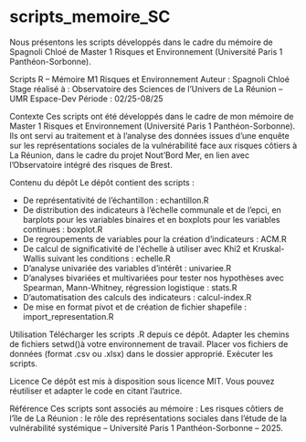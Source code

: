 # scripts_memoire_SC
Nous présentons les scripts développés dans le cadre du mémoire de Spagnoli Chloé de Master 1 Risques et Environnement (Université Paris 1 Panthéon-Sorbonne).

Scripts R – Mémoire M1 Risques et Environnement
Auteur : Spagnoli Chloé
Stage réalisé à : Observatoire des Sciences de l’Univers de La Réunion – UMR Espace-Dev
Période : 02/25-08/25

Contexte
Ces scripts ont été développés dans le cadre de mon mémoire de Master 1 Risques et Environnement (Université Paris 1 Panthéon-Sorbonne).
Ils ont servi au traitement et à l’analyse des données issues d’une enquête sur les représentations sociales de la vulnérabilité face aux risques côtiers à La Réunion, dans le cadre du projet Nout’Bord Mer, en lien avec l’Observatoire intégré des risques de Brest.

Contenu du dépôt
Le dépôt contient des scripts :
-	De représentativité de l’échantillon : echantillon.R
-	De distribution des indicateurs à l’échelle communale et de l’epci, en barplots pour les variables binaires et en boxplots pour les variables continues : boxplot.R
-	De regroupements de variables pour la création d’indicateurs : ACM.R
-	De calcul de significativité de l'échelle à utiliser avec Khi2 et Kruskal-Wallis suivant les conditions : echelle.R
-	D’analyse univariée des variables d’intérêt : univariee.R
-	D’analyses bivariées et multivariées pour tester nos hypothèses avec Spearman, Mann-Whitney, régression logistique : stats.R
-	D’automatisation des calculs des indicateurs : calcul-index.R
-	De mise en format pivot et de création de fichier shapefile : import_representation.R

Utilisation
Télécharger les scripts .R depuis ce dépôt.
Adapter les chemins de fichiers setwd()à votre environnement de travail.
Placer vos fichiers de données (format .csv ou .xlsx) dans le dossier approprié.
Exécuter les scripts.

Licence
Ce dépôt est mis à disposition sous licence MIT. Vous pouvez réutiliser et adapter le code en citant l’autrice.

Référence
Ces scripts sont associés au mémoire :
Les risques côtiers de l’île de La Réunion : le rôle des représentations sociales dans l’étude de la vulnérabilité systémique – Université Paris 1 Panthéon-Sorbonne – 2025.
